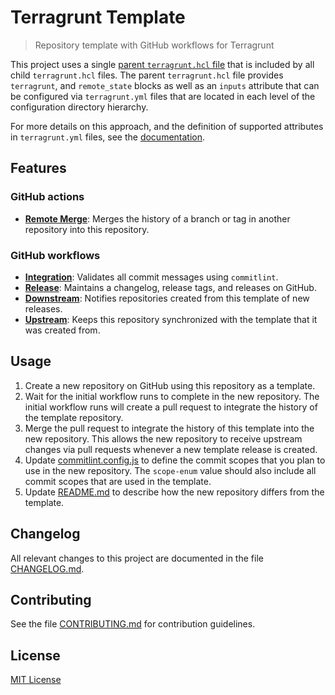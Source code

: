# Terragrunt Template
> Repository template with GitHub workflows for Terragrunt

This project uses a single [parent `terragrunt.hcl` file](terragrunt.hcl) that
is included by all child `terragrunt.hcl` files. The parent `terragrunt.hcl`
file provides `terragrunt`, and `remote_state` blocks as well as an `inputs`
attribute that can be configured via `terragrunt.yml` files that are located
in each level of the configuration directory hierarchy.

For more details on this approach, and the definition of supported attributes
in `terragrunt.yml` files, see the [documentation](docs/terragrunt/README.md).

## Features

### GitHub actions

- [**Remote Merge**](.github/actions/remote-merge): Merges the history of a
  branch or tag in another repository into this repository.

### GitHub workflows

- [**Integration**](.github/workflows/integration.yml): Validates all commit
  messages using `commitlint`.
- [**Release**](.github/workflows/release.yml): Maintains a changelog, release
  tags, and releases on GitHub.
- [**Downstream**](.github/workflows/downstream.yml): Notifies repositories
  created from this template of new releases.
- [**Upstream**](.github/workflows/upstream.yml): Keeps this repository
  synchronized with the template that it was created from.

## Usage

1. Create a new repository on GitHub using this repository as a template.
2. Wait for the initial workflow runs to complete in the new repository. The
   initial workflow runs will create a pull request to integrate the history
   of the template repository.
3. Merge the pull request to integrate the history of this template into the
   new repository. This allows the new repository to receive upstream changes
   via pull requests whenever a new template release is created.
4. Update [commitlint.config.js](commitlint.config.js) to define the commit
   scopes that you plan to use in the new repository. The `scope-enum` value
   should also include all commit scopes that are used in the template.
5. Update [README.md](README.md) to describe how the new repository differs
   from the template.

## Changelog

All relevant changes to this project are documented in the file
[CHANGELOG.md](CHANGELOG.md).

## Contributing

See the file [CONTRIBUTING.md](CONTRIBUTING.md) for contribution guidelines.

## License

[MIT License](LICENSE)
